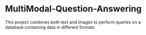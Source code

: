 # MultiModal-Question-Answering
This project combines both text and images to perform queries on a database containing data in different formats

